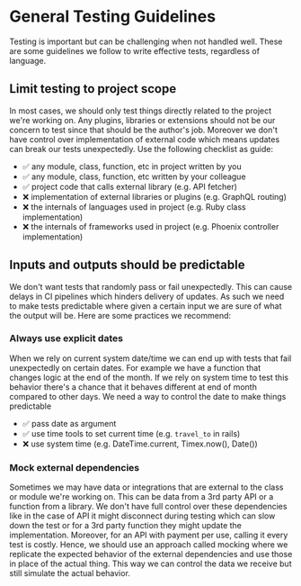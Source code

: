 # General Testing Guidelines

Testing is important but can be challenging when not handled well. These are some guidelines we follow to write effective tests, regardless of language.

## Limit testing to project scope

In most cases, we should only test things directly related to the project we're working on. Any plugins, libraries or extensions should not be our concern to test since that should be the author's job. Moreover we don't have control over implementation of external code which means updates can break our tests unexpectedly. Use the following checklist as guide:
- ✅ any module, class, function, etc in project written by you
- ✅ any module, class, function, etc written by your colleague
- ✅ project code that calls external library (e.g. API fetcher)
- ❌ implementation of external libraries or plugins (e.g. GraphQL routing)
- ❌ the internals of languages used in project (e.g. Ruby class implementation)
- ❌ the internals of frameworks used in project (e.g. Phoenix controller implementation)

## Inputs and outputs should be predictable

We don't want tests that randomly pass or fail unexpectedly. This can cause delays in CI pipelines which hinders delivery of updates. As such we need to make tests predictable where given a certain input we are sure of what the output will be. Here are some practices we recommend:

### Always use explicit dates

When we rely on current system date/time we can end up with tests that fail unexpectedly on certain dates. For example we have a function that changes logic at the end of the month. If we rely on system time to test this behavior there's a chance that it behaves different at end of month compared to other days. We need a way to control the date to make things predictable
- ✅ pass date as argument
- ✅ use time tools to set current time (e.g. `travel_to` in rails)
- ❌ use system time (e.g. DateTime.current, Timex.now(), Date())

### Mock external dependencies

Sometimes we may have data or integrations that are external to the class or module we're working on. This can be data from a 3rd party API or a function from a library. We don't have full control over these dependencies like in the case of API it might disconnect during testing which can slow down the test or for a 3rd party function they might update the implementation. Moreover, for an API with payment per use, calling it every test is costly. Hence, we should use an approach called mocking where we replicate the expected behavior of the external dependencies and use those in place of the actual thing. This way we can control the data we receive but still simulate the actual behavior.
